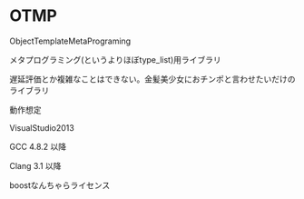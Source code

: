 OTMP
====
ObjectTemplateMetaPrograming

メタプログラミング(というよりほぼtype_list)用ライブラリ

遅延評価とか複雑なことはできない。金髪美少女におチンポと言わせたいだけのライブラリ

動作想定

VisualStudio2013

GCC 4.8.2 以降

Clang 3.1 以降

boostなんちゃらライセンス



